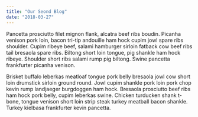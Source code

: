```yaml
---
title: "Our Seond Blog"
date: "2018-03-27"
---
```


Pancetta prosciutto filet mignon flank, alcatra beef ribs boudin. Picanha venison pork loin, bacon tri-tip andouille ham hock cupim jowl spare ribs shoulder. Cupim ribeye beef, salami hamburger sirloin fatback cow beef ribs tail bresaola spare ribs. Biltong short loin tongue, pig shankle ham hock ribeye. Shoulder short ribs salami rump pig biltong. Swine pancetta frankfurter picanha venison.

<!-- end -->

Brisket buffalo leberkas meatloaf tongue pork belly bresaola jowl cow short loin drumstick sirloin ground round. Jowl cupim shankle pork loin pork chop kevin rump landjaeger burgdoggen ham hock. Bresaola prosciutto beef ribs ham hock pork belly, cupim leberkas swine. Chicken turducken shank t-bone, tongue venison short loin strip steak turkey meatball bacon shankle. Turkey kielbasa frankfurter kevin pancetta.
